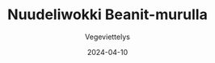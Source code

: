 ---
title: "Nuudeliwokki Beanit-murulla"
image: "https://vegaanibotti.lauravuo.me/2024/04/2024-04-10_small.png"
date: 2024-04-10
receipt_url: "https://vegeviettelys.fi/nuudeliwokki-beanitmurulla/"
author: "Vegeviettelys"
---